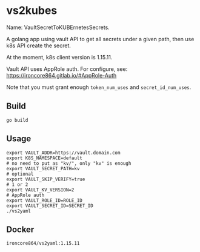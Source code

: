 # vs2kubes

Name: VaultSecretToKUBErnetesSecrets.

A golang app using vault API to get all secrets under a given path, then use k8s API create the secret.

At the moment, k8s client version is 1.15.11.

Vault API uses AppRole auth. For configure, see: https://ironcore864.gitlab.io/#AppRole-Auth

Note that you must grant enough `token_num_uses` and `secret_id_num_uses`.

## Build

```
go build
```

## Usage

```
export VAULT_ADDR=https://vault.domain.com
export K8S_NAMESPACE=default
# no need to put as "kv/", only "kv" is enough
export VAULT_SECRET_PATH=kv
# optional
export VAULT_SKIP_VERIFY=true
# 1 or 2
export VAULT_KV_VERSION=2
# AppRole auth
export VAULT_ROLE_ID=ROLE_ID
export VAULT_SECRET_ID=SECRET_ID
./vs2yaml
```

## Docker

```
ironcore864/vs2yaml:1.15.11
```
